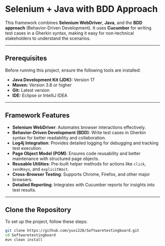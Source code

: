 # Selenium + Java with BDD Approach

This framework combines **Selenium WebDriver**, **Java**, and the **BDD approach** (Behavior-Driven Development). It uses **Cucumber** for writing test cases in a Gherkin syntax, making it easy for non-technical stakeholders to understand the scenarios.

---

## Prerequisites

Before running this project, ensure the following tools are installed:

- **Java Development Kit (JDK):** Version 17  
- **Maven:** Version 3.8 or higher  
- **Git:** Latest version  
- **IDE:** Eclipse or IntelliJ IDEA  

---

## Framework Features

- **Selenium WebDriver**: Automates browser interactions effectively.  
- **Behavior-Driven Development (BDD)**: Write test cases in Gherkin syntax for better readability and collaboration.  
- **Log4j Integration**: Provides detailed logging for debugging and tracking test execution.  
- **Page Object Model (POM)**: Ensures code reusability and better maintenance with structured page objects.  
- **Reusable Utilities**: Pre-built helper methods for actions like `click`, `sendKeys`, and `explicitWait`.  
- **Cross-Browser Testing**: Supports Chrome, Firefox, and other major browsers.  
- **Detailed Reporting**: Integrates with Cucumber reports for insights into test results.

---

## Clone the Repository

To set up the project, follow these steps:

```bash
git clone https://github.com/yuvi228/Softwaretestingboard.git
cd Softwaretestingboard
mvn clean install

